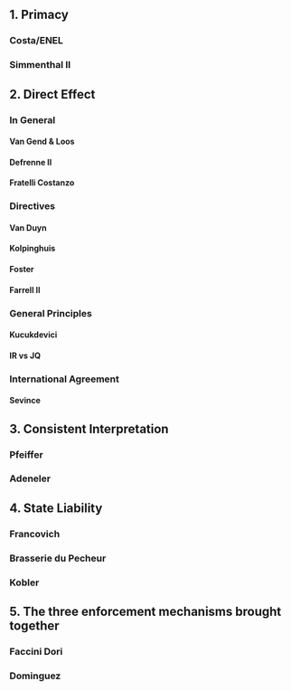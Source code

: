 ## 1. Primacy

### Costa/ENEL

### Simmenthal II

## 2. Direct Effect

### In General

#### Van Gend & Loos

#### Defrenne II

#### Fratelli Costanzo

### Directives

#### Van Duyn

#### Kolpinghuis

#### Foster

#### Farrell II

### General Principles

#### Kucukdevici

#### IR vs JQ

### International Agreement

#### Sevince

## 3. Consistent Interpretation

### Pfeiffer

### Adeneler

## 4. State Liability

### Francovich

### Brasserie du Pecheur

### Kobler

## 5. The three enforcement mechanisms brought together

### Faccini Dori

### Dominguez

